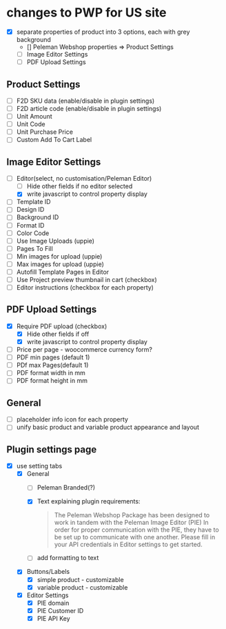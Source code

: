 # changes to PWP for US site

* [x] separate properties of product into 3 options, each with grey background
    * [] Peleman Webshop properties => Product Settings
    * [ ] Image Editor Settings
    * [ ] PDF Upload Settings
## Product Settings
* [ ] F2D SKU data (enable/disable in plugin settings)
* [ ] F2D article code (enable/disable in plugin settings)
* [ ] Unit Amount
* [ ] Unit Code
* [ ] Unit Purchase Price
* [ ] Custom Add To Cart Label
## Image Editor Settings
* [ ] Editor(select, no customisation/Peleman Editor)
  * [ ] Hide other fields if no editor selected
  * [x] write javascript to control property display
* [ ] Template ID
* [ ] Design ID
* [ ] Background ID
* [ ] Format ID
* [ ] Color Code
* [ ] Use Image Uploads (uppie)
* [ ] Pages To Fill
* [ ] Min images for upload (uppie)
* [ ] Max images for upload (uppie)
* [ ] Autofill Template Pages in Editor
* [ ] Use Project preview thumbnail in cart (checkbox)
* [ ] Editor instructions (checkbox for each property)
## PDF Upload Settings
* [x] Require PDF upload (checkbox)
  * [x] Hide other fields if off
  * [x] write javascript to control property display
* [ ] Price per page - woocommerce currency form?
* [ ] PDF min pages (default 1)
* [ ] PDf max Pages(default 1)
* [ ] PDF format width in mm
* [ ] PDF format height in mm

## General
* [ ] placeholder info icon for each property
* [ ] unify basic product and variable product appearance and layout

## Plugin settings page
* [x] use setting tabs
  * [x] General
    * [ ] Peleman Branded(?)
    * [x] Text explaining plugin requirements:
  
        >   The Peleman Webshop Package has been designed to work in tandem with the Peleman Image Editor (PIE) In order for proper communication with the PIE, they have to be set up to communicate with one another. Please fill in your API credentials in Editor settings to get started.
    * [ ] add formatting to text
  * [x] Buttons/Labels
    * [x] simple product - customizable
    * [x] variable product - customizable
  * [x] Editor Settings
    * [x] PIE domain
    * [x] PIE Customer ID
    * [x] PIE API Key